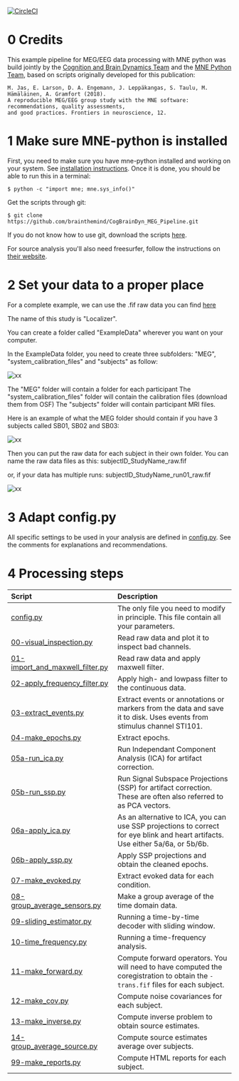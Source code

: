 [![CircleCI](https://circleci.com/gh/brainthemind/CogBrainDyn_MEG_Pipeline.svg?style=svg)](https://circleci.com/gh/brainthemind/CogBrainDyn_MEG_Pipeline)

# 0 Credits 

This example pipeline for MEG/EEG data processing with MNE python was build jointly by the [Cognition and Brain Dynamics Team](https://brainthemind.com/) and the [MNE Python Team](https://martinos.org/mne/stable/index.html),
based on scripts originally developed for this publication:

	M. Jas, E. Larson, D. A. Engemann, J. Leppäkangas, S. Taulu, M. Hämäläinen, A. Gramfort (2018).
    A reproducible MEG/EEG group study with the MNE software: recommendations, quality assessments,
    and good practices. Frontiers in neuroscience, 12.

# 1 Make sure MNE-python is installed

First, you need to make sure you have mne-python installed and working on your system. See [installation instructions](http://martinos.org/mne/stable/install_mne_python.html). Once it is done, you should be able to run this in a terminal:

	$ python -c "import mne; mne.sys_info()"

Get the scripts through git:

	$ git clone https://github.com/brainthemind/CogBrainDyn_MEG_Pipeline.git
	
If you do not know how to use git, download the scripts [here](https://github.com/mne-tools/mne-study-template/archive/master.zip). 

For source analysis you'll also need freesurfer, follow the instructions on [their website](https://surfer.nmr.mgh.harvard.edu/).


# 2 Set your data to a proper place

For a complete example, we can use the .fif raw data you can find [here](https://osf.io/m9nwz/)

The name of this study is "Localizer".

You can create a folder called "ExampleData" wherever you want on your computer.

In the ExampleData folder, you need to create three subfolders:  "MEG", "system_calibration_files" and "subjects" as follow:

![xx](https://image.noelshack.com/fichiers/2019/15/4/1554998135-path.png)


The "MEG" folder will contain a folder for each participant
The "system_calibration_files" folder will contain the calibration files (download them from OSF)
The "subjects" folder will contain participant MRI files.

Here is an example of what the MEG folder should contain if you have 3 subjects called SB01, SB02 and SB03:

![xx](https://image.noelshack.com/fichiers/2019/15/4/1554998137-path1.png)

Then you can put the raw data for each subject in their own folder. You can name the raw data files as this:
subjectID_StudyName_raw.fif

or, if your data has multiple runs:
subjectID_StudyName_run01_raw.fif


![xx](https://image.noelshack.com/fichiers/2019/15/4/1554998137-path2.png)

# 3 Adapt config.py

All specific settings to be used in your analysis are defined in [config.py](config.py).
See the comments for explanations and recommendations. 


# 4 Processing steps

| Script | Description |
|:-----------|:----------------------------------------------------------|
| [config.py](config.py) | The only file you need to modify in principle. This file contain all your parameters. |
| [00-visual_inspection.py](00-visual_inspection.py) | Read raw data and plot it to inspect bad channels. 
| [01-import_and_maxwell_filter.py](01-import_and_maxwell_filter.py) | Read raw data and apply maxwell filter. |
| [02-apply_frequency_filter.py](02-apply_frequency_filter.py) | Apply high- and lowpass filter to the continuous data. |
| [03-extract_events.py](03-extract_events.py) | Extract events or annotations or markers from the data and save it to disk. Uses events from stimulus channel STI101. |
| [04-make_epochs.py](04-make_epochs.py) | Extract epochs. |
| [05a-run_ica.py](05a-run_ica.py) | Run Independant Component Analysis (ICA) for artifact correction. |
| [05b-run_ssp.py](05a-run_ssp.py) | Run Signal Subspace Projections (SSP) for artifact correction. These are often also referred to as PCA vectors. |
| [06a-apply_ica.py](06a-apply_ica.py) | As an alternative to ICA, you can use SSP projections to correct for eye blink and heart artifacts. Use either 5a/6a, or 5b/6b. |
| [06b-apply_ssp.py](06b-apply_ssp.py) | Apply SSP projections and obtain the cleaned epochs.  |
| [07-make_evoked.py](07-make_evoked.py) | Extract evoked data for each condition. |
| [08-group_average_sensors.py](08-group_average_sensors.py) | Make a group average of the time domain data. |
| [09-sliding_estimator.py](09-sliding_estimator.py) | Running a time-by-time decoder with sliding window. |
| [10-time_frequency.py](10-time_frequency.py) | Running a time-frequency analysis. |
| [11-make_forward.py](11-make_forward.py) | Compute forward operators. You will need to have computed the coregistration to obtain the `-trans.fif` files for each subject. |
| [12-make_cov.py](12-make_cov.py) | Compute noise covariances for each subject. |
| [13-make_inverse.py](13-make_inverse.py) | Compute inverse problem to obtain source estimates. |
| [14-group_average_source.py](14-group_average_source.py) | Compute source estimates average over subjects. |
| [99-make_reports.py](99-make_reports.py) | Compute HTML reports for each subject. |
